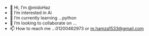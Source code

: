 - 👋 Hi, I’m @midoHaz
- 👀 I’m interested in Ai
- 🌱 I’m currently learning ...python 
- 💞️ I’m looking to collaborate on ...
- 📫 How to reach me ...01200462973 or m.hamza1533@gmail.com

<!---
midoHaz/midoHaz is a ✨ special ✨ repository because its `README.md` (this file) appears on your GitHub profile.
You can click the Preview link to take a look at your changes.
--->
